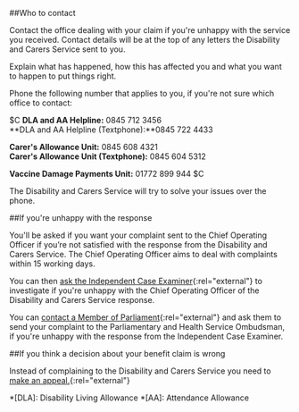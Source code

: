 ##Who to contact

Contact the office dealing with your claim if you're unhappy with the service you received. Contact details will be at the top of any letters the Disability and Carers Service sent to you. 

Explain what has happened, how this has affected you and what you want to happen to put things right.

Phone the following number that applies to you, if you're not sure which office to contact:

$C
**DLA and AA Helpline:** 0845 712 3456  
**DLA and AA Helpline (Textphone):**0845 722 4433

**Carer's Allowance Unit:** 0845 608 4321  
**Carer's Allowance Unit (Textphone):** 0845 604 5312 
 
**Vaccine Damage Payments Unit:** 01772 899 944
$C

The Disability and Carers Service will try to solve your issues over the phone.

##If you're unhappy with the response 

You'll be asked if you want your complaint sent to the Chief Operating Officer if you’re not satisfied with the response from the Disability and Carers Service. The Chief Operating Officer aims to deal with complaints within 15 working days.

You can then [ask the Independent Case Examiner](http://www.ind-case-exam.org.uk "ask the Independent Case Examiner"){:rel="external"} to investigate if you're unhappy with the Chief Operating Officer of the Disability and Carers Service response. 

You can [contact a Member of Parliament](http://findyourmp.parliament.uk/ "contact a Member of Parliament"){:rel="external"} and ask them to send your complaint to the Parliamentary and Health Service Ombudsman, if you're unhappy with the response from the Independent Case Examiner. 

##If you think a decision about your benefit claim is wrong

Instead of complaining to the Disability and Carers Service you need to [make an appeal.](http://www.direct.gov.uk/en/MoneyTaxAndBenefits/BenefitsTaxCreditsAndOtherSupport/BeginnersGuideToBenefits/DG_10013949 "make an appeal"){:rel="external"}

*[DLA]: Disability Living Allowance
*[AA]: Attendance Allowance
